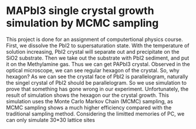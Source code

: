 # MAPbI3 single crystal growth simulation by MCMC sampling
This project is done for an assignment of computertional physics course.
First, we dissolve the PbI2 to supersaturation state. With the temperature of solution increasing, PbI2 crystal will separate out and precipitate on the SiO2 substrate. Then we take out the substrate with PbI2 sediment, and put it on the Methylamine gas. Thus we can get PAPbI3 crystal.
Observed in the optical microscope, we can see regular hexagon of the crystal. So, why hexagon? As we can see the crystal face of PbI2 is parallelogram, naturally the singel crystal of PbI2 should be parallelogram. So we use simulation to prove that something has gone wrong in our experiment. Unfortunately, the result of simulation shows the hexagon our the crystal growth.
This simulation uses the Monte Carlo Markov Chain (MCMC) sampling, as MCMC sampling shows a much higher efficiency compared with the traditional sampling method.  Considering the limitted memories of PC, we can only simulate 30*30 lattice sites
